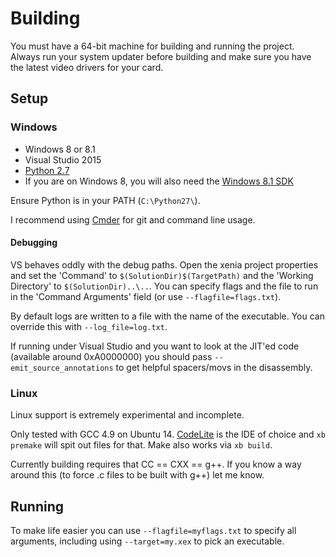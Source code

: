 # Building

You must have a 64-bit machine for building and running the project. Always
run your system updater before building and make sure you have the latest
video drivers for your card.

## Setup

### Windows

* Windows 8 or 8.1
* Visual Studio 2015
* [Python 2.7](http://www.python.org/download/releases/2.7.6/)
* If you are on Windows 8, you will also need the [Windows 8.1 SDK](http://msdn.microsoft.com/en-us/windows/desktop/bg162891)

Ensure Python is in your PATH (`C:\Python27\`).

I recommend using [Cmder](http://bliker.github.io/cmder/) for git and command
line usage.

#### Debugging

VS behaves oddly with the debug paths. Open the xenia project properties
and set the 'Command' to `$(SolutionDir)$(TargetPath)` and the
'Working Directory' to `$(SolutionDir)..\..`. You can specify flags and
the file to run in the 'Command Arguments' field (or use `--flagfile=flags.txt`).

By default logs are written to a file with the name of the executable. You can
override this with `--log_file=log.txt`.

If running under Visual Studio and you want to look at the JIT'ed code
(available around 0xA0000000) you should pass `--emit_source_annotations` to
get helpful spacers/movs in the disassembly.

### Linux

Linux support is extremely experimental and incomplete.

Only tested with GCC 4.9 on Ubuntu 14. [CodeLite](http://codelite.org) is the
IDE of choice and `xb premake` will spit out files for that. Make also works via
`xb build`.

Currently building requires that CC == CXX == g++. If you know a way around this
(to force .c files to be built with g++) let me know.

## Running

To make life easier you can use `--flagfile=myflags.txt` to specify all
arguments, including using `--target=my.xex` to pick an executable.
